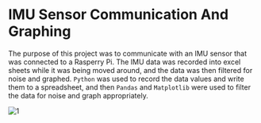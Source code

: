 # IMU Sensor Communication And Graphing
 The purpose of this project was to communicate with an IMU sensor that was connected to a Rasperry Pi. The IMU data was recorded into excel sheets while it was being moved around, and the data was then filtered for noise and graphed. `Python` was used to record the data values and write them to a spreadsheet, and then `Pandas` and `Matplotlib` were used to filter the data for noise and graph appropriately.
 
![1](https://user-images.githubusercontent.com/85778494/160305403-de1f80dd-beb2-4276-9cd0-a0f903d880c2.PNG)
